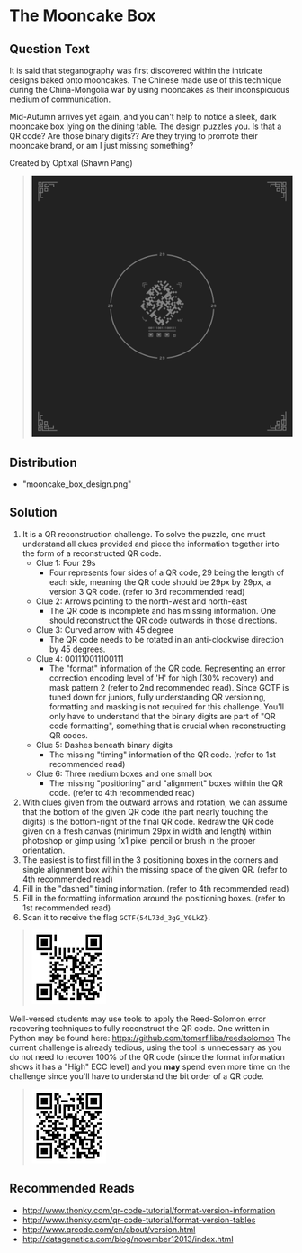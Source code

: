 # The Mooncake Box

## Question Text

It is said that steganography was first discovered within the intricate designs baked onto mooncakes. The Chinese made use of this technique during the China-Mongolia war by using mooncakes as their inconspicuous medium of communication.

Mid-Autumn arrives yet again, and you can't help to notice a sleek, dark mooncake box lying on the dining table. The design puzzles you. Is that a QR code? Are those binary digits?? Are they trying to promote their mooncake brand, or am I just missing something?

Created by Optixal (Shawn Pang)

>![Mooncake Box](distrib/mooncake_box_design.png)

## Distribution
* "mooncake_box_design.png"

## Solution
1. It is a QR reconstruction challenge. To solve the puzzle, one must understand all clues provided and piece the information together into the form of a reconstructed QR code.
    * Clue 1: Four 29s
        * Four represents four sides of a QR code, 29 being the length of each side, meaning the QR code should be 29px by 29px, a version 3 QR code. (refer to 3rd recommended read)
    * Clue 2: Arrows pointing to the north-west and north-east
        * The QR code is incomplete and has missing information. One should reconstruct the QR code outwards in those directions.
    * Clue 3: Curved arrow with 45 degree
        * The QR code needs to be rotated in an anti-clockwise direction by 45 degrees.
    * Clue 4: 001110011100111
        * The "format" information of the QR code. Representing an error correction encoding level of 'H' for high (30% recovery) and mask pattern 2 (refer to 2nd recommended read). Since GCTF is tuned down for juniors, fully understanding QR versioning, formatting and masking is not required for this challenge. You'll only have to understand that the binary digits are part of "QR code formatting", something that is crucial when reconstructing QR codes.
    * Clue 5: Dashes beneath binary digits
        * The missing "timing" information of the QR code. (refer to 1st recommended read)
    * Clue 6: Three medium boxes and one small box
        * The missing "positioning" and "alignment" boxes within the QR code. (refer to 4th recommended read)
2. With clues given from the outward arrows and rotation, we can assume that the bottom of the given QR code (the part nearly touching the digits) is the bottom-right of the final QR code. Redraw the QR code given on a fresh canvas (minimum 29px in width and length) within photoshop or gimp using 1x1 pixel pencil or brush in the proper orientation. 
3. The easiest is to first fill in the 3 positioning boxes in the corners and single alignment box within the missing space of the given QR. (refer to 4th recommended read)
4. Fill in the "dashed" timing information. (refer to 4th recommended read)
5. Fill in the formatting information around the positioning boxes. (refer to 1st recommended read)
6. Scan it to receive the flag `GCTF{54L73d_3gG_Y0LkZ}`.

>![Reconstructed QR](solution/mooncake_solution.png)

Well-versed students may use tools to apply the Reed-Solomon error recovering techniques to fully reconstruct the QR code. One written in Python may be found here: https://github.com/tomerfiliba/reedsolomon The current challenge is already tedious, using the tool is unnecessary as you do not need to recover 100% of the QR code (since the format information shows it has a "High" ECC level) and you **may** spend even more time on the challenge since you'll have to understand the bit order of a QR code.

>![Fully Reconstructed QR](solution/mooncake_solution_complete.png)

## Recommended Reads
* http://www.thonky.com/qr-code-tutorial/format-version-information
* http://www.thonky.com/qr-code-tutorial/format-version-tables
* http://www.qrcode.com/en/about/version.html
* http://datagenetics.com/blog/november12013/index.html
